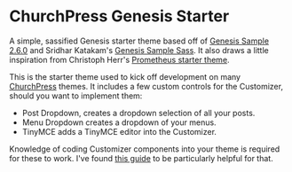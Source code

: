 # ChurchPress Genesis Starter
A simple, sassified Genesis starter theme based off of [Genesis Sample 2.6.0](https://www.studiopress.com/sample/) and Sridhar Katakam's [Genesis Sample Sass](https://github.com/srikat/genesis-sample-sass). It also draws a little inspiration from Christoph Herr's [Prometheus starter theme](https://github.com/christophherr/prometheus).

This is the starter theme used to kick off development on many [ChurchPress](https://churchpress.co/) themes. It includes a few custom controls for the Customizer, should you want to implement them:

- Post Dropdown, creates a dropdown selection of all your posts.
- Menu Dropdown creates a dropdown of your menus.
- TinyMCE adds a TinyMCE editor into the Customizer.

Knowledge of coding Customizer components into your theme is required for these to work. I've found [this guide](https://maddisondesigns.com/2017/05/the-wordpress-customizer-a-developers-guide-part-1/) to be particularly helpful for that.
